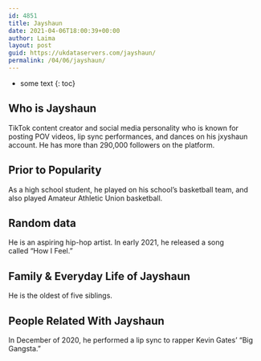 ```yaml
---
id: 4851
title: Jayshaun
date: 2021-04-06T18:00:39+00:00
author: Laima
layout: post
guid: https://ukdataservers.com/jayshaun/
permalink: /04/06/jayshaun/
---
```


* some text
{: toc}


## Who is Jayshaun
                  
                  
                  
TikTok content creator and social media personality who is known for posting POV videos, lip sync performances, and dances on his jxyshaun account. He has more than 290,000 followers on the platform.
                  
              
            
              
            
                
                
                
## Prior to Popularity
                  
                  
                  
As a high school student, he played on his school&#8217;s basketball team, and also played Amateur Athletic Union basketball.
                  
              
            
              
            
                
                
                
## Random data
                  
                  
                  
He is an aspiring hip-hop artist. In early 2021, he released a song called &#8220;How I Feel.&#8221;
                  
              
            
              
            
                
                
                
## Family & Everyday Life of Jayshaun
                  
                  
                  
He is the oldest of five siblings.
                  
              
            
              
            
                
                
                
## People Related With Jayshaun
                  
                  
                  
In December of 2020, he performed a lip sync to rapper Kevin Gates&#8217; &#8220;Big Gangsta.&#8221; 
                  
              
            
              
            
                
              
            
              
              
            
            
              
            
          
          
          